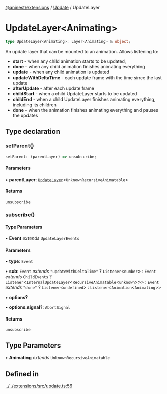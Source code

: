 [@aninest/extensions](../../index.md) / [Update](../index.md) / UpdateLayer

# UpdateLayer\<Animating\>

```ts
type UpdateLayer<Animating>: Layer<Animating> & object;
```

An update layer that can be mounted to an animation.
Allows listening to:
- **start** - when any child animation starts to be updated,
- **done** - when any child animation finishes animating everything
- **update** - when any child animation is updated
- **updateWithDeltaTime** - each update frame with the time since the last update
- **afterUpdate** - after each update frame
- **childStart** - when a child UpdateLayer starts to be updated
- **childEnd** - when a child UpdateLayer finishes animating everything, including its children
- **done** - when the animation finishes animating everything and pauses the updates

## Type declaration

### setParent()

```ts
setParent: (parentLayer) => unsubscribe;
```

#### Parameters

• **parentLayer**: [`UpdateLayer`](UpdateLayer.md)\<`UnknownRecursiveAnimatable`\>

#### Returns

`unsubscribe`

### subscribe()

#### Type Parameters

• **Event** *extends* `UpdateLayerEvents`

#### Parameters

• **type**: `Event`

• **sub**: `Event` *extends* `"updateWithDeltaTime"` ? `Listener`\<`number`\> : `Event` *extends* `ChildEvents` ? `Listener`\<`InternalUpdateLayer`\<`RecursiveAnimatable`\<`unknown`\>\>\> : `Event` *extends* `"done"` ? `Listener`\<`undefined`\> : `Listener`\<`Animation`\<`Animating`\>\>

• **options?**

• **options.signal?**: `AbortSignal`

#### Returns

`unsubscribe`

## Type Parameters

• **Animating** *extends* `UnknownRecursiveAnimatable`

## Defined in

[../../extensions/src/update.ts:56](https://github.com/zphrs/aninest/blob/638398f3759b1c9c8747db3d93d805b9d84d9bf5/extensions/src/update.ts#L56)
